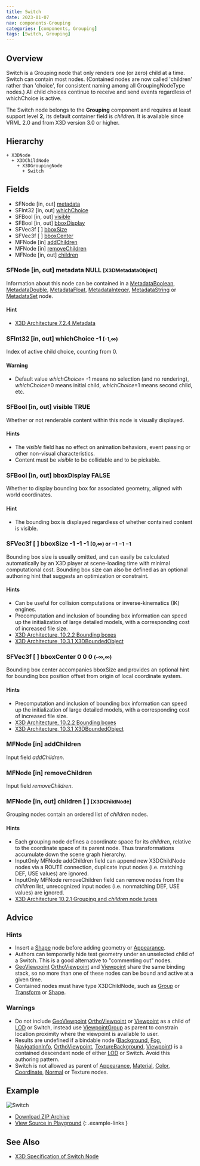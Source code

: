 ```yaml
---
title: Switch
date: 2023-01-07
nav: components-Grouping
categories: [components, Grouping]
tags: [Switch, Grouping]
---
```

<style>
.post h3 {
  word-spacing: 0.2em;
}
</style>

## Overview

Switch is a Grouping node that only renders one (or zero) child at a time. Switch can contain most nodes. (Contained nodes are now called 'children' rather than 'choice', for consistent naming among all GroupingNodeType nodes.) All child choices continue to receive and send events regardless of whichChoice is active.

The Switch node belongs to the **Grouping** component and requires at least support level **2,** its default container field is *children.* It is available since VRML 2.0 and from X3D version 3.0 or higher.

## Hierarchy

```
+ X3DNode
  + X3DChildNode
    + X3DGroupingNode
      + Switch
```

## Fields

- SFNode \[in, out\] [metadata](#sfnode-in-out-metadata-null-x3dmetadataobject)
- SFInt32 \[in, out\] [whichChoice](#sfint32-in-out-whichchoice--1--1)
- SFBool \[in, out\] [visible](#sfbool-in-out-visible-true)
- SFBool \[in, out\] [bboxDisplay](#sfbool-in-out-bboxdisplay-false)
- SFVec3f \[ \] [bboxSize](#sfvec3f---bboxsize--1--1--1-0-or-1-1-1)
- SFVec3f \[ \] [bboxCenter](#sfvec3f---bboxcenter-0-0-0--)
- MFNode \[in\] [addChildren](#mfnode-in-addchildren)
- MFNode \[in\] [removeChildren](#mfnode-in-removechildren)
- MFNode \[in, out\] [children](#mfnode-in-out-children---x3dchildnode)

### SFNode [in, out] **metadata** NULL <small>[X3DMetadataObject]</small>

Information about this node can be contained in a [MetadataBoolean](/x_ite/components/core/metadataboolean/), [MetadataDouble](/x_ite/components/core/metadatadouble/), [MetadataFloat](/x_ite/components/core/metadatafloat/), [MetadataInteger](/x_ite/components/core/metadatainteger/), [MetadataString](/x_ite/components/core/metadatastring/) or [MetadataSet](/x_ite/components/core/metadataset/) node.

#### Hint

- [X3D Architecture 7.2.4 Metadata](https://www.web3d.org/specifications/X3Dv4/ISO-IEC19775-1v4-IS/Part01/components/core.html#Metadata)

### SFInt32 [in, out] **whichChoice** -1 <small>[-1,∞)</small>

Index of active child choice, counting from 0.

#### Warning

- Default value *whichChoice*= -1 means no selection (and no rendering), *whichChoice*=0 means initial child, *whichChoice*=1 means second child, etc.

### SFBool [in, out] **visible** TRUE

Whether or not renderable content within this node is visually displayed.

#### Hints

- The *visible* field has no effect on animation behaviors, event passing or other non-visual characteristics.
- Content must be *visible* to be collidable and to be pickable.

### SFBool [in, out] **bboxDisplay** FALSE

Whether to display bounding box for associated geometry, aligned with world coordinates.

#### Hint

- The bounding box is displayed regardless of whether contained content is visible.

### SFVec3f [ ] **bboxSize** -1 -1 -1 <small>[0,∞) or −1 −1 −1</small>

Bounding box size is usually omitted, and can easily be calculated automatically by an X3D player at scene-loading time with minimal computational cost. Bounding box size can also be defined as an optional authoring hint that suggests an optimization or constraint.

#### Hints

- Can be useful for collision computations or inverse-kinematics (IK) engines.
- Precomputation and inclusion of bounding box information can speed up the initialization of large detailed models, with a corresponding cost of increased file size.
- [X3D Architecture, 10.2.2 Bounding boxes](https://www.web3d.org/specifications/X3Dv4/ISO-IEC19775-1v4-IS/Part01/components/grouping.html#BoundingBoxes)
- [X3D Architecture, 10.3.1 X3DBoundedObject](https://www.web3d.org/specifications/X3Dv4/ISO-IEC19775-1v4-IS/Part01/components/grouping.html#X3DBoundedObject)

### SFVec3f [ ] **bboxCenter** 0 0 0 <small>(-∞,∞)</small>

Bounding box center accompanies bboxSize and provides an optional hint for bounding box position offset from origin of local coordinate system.

#### Hints

- Precomputation and inclusion of bounding box information can speed up the initialization of large detailed models, with a corresponding cost of increased file size.
- [X3D Architecture, 10.2.2 Bounding boxes](https://www.web3d.org/specifications/X3Dv4/ISO-IEC19775-1v4-IS/Part01/components/grouping.html#BoundingBoxes)
- [X3D Architecture, 10.3.1 X3DBoundedObject](https://www.web3d.org/specifications/X3Dv4/ISO-IEC19775-1v4-IS/Part01/components/grouping.html#X3DBoundedObject)

### MFNode [in] **addChildren**

Input field *addChildren*.

### MFNode [in] **removeChildren**

Input field *removeChildren*.

### MFNode [in, out] **children** [ ] <small>[X3DChildNode]</small>

Grouping nodes contain an ordered list of *children* nodes.

#### Hints

- Each grouping node defines a coordinate space for its *children*, relative to the coordinate space of its parent node. Thus transformations accumulate down the scene graph hierarchy.
- InputOnly MFNode addChildren field can append new X3DChildNode nodes via a ROUTE connection, duplicate input nodes (i.e. matching DEF, USE values) are ignored.
- InputOnly MFNode removeChildren field can remove nodes from the *children* list, unrecognized input nodes (i.e. nonmatching DEF, USE values) are ignored.
- [X3D Architecture 10.2.1 Grouping and *children* node types](https://www.web3d.org/specifications/X3Dv4/ISO-IEC19775-1v4-IS/Part01/components/grouping.html#GroupingAndChildrenNodes)

## Advice

### Hints

- Insert a [Shape](/x_ite/components/shape/shape/) node before adding geometry or [Appearance](/x_ite/components/shape/appearance/).
- Authors can temporarily hide test geometry under an unselected child of a Switch. This is a good alternative to "commenting out" nodes.
- [GeoViewpoint](/x_ite/components/geospatial/geoviewpoint/) [OrthoViewpoint](/x_ite/components/navigation/orthoviewpoint/) and [Viewpoint](/x_ite/components/navigation/viewpoint/) share the same binding stack, so no more than one of these nodes can be bound and active at a given time.
- Contained nodes must have type X3DChildNode, such as [Group](/x_ite/components/grouping/group/) or [Transform](/x_ite/components/grouping/transform/) or [Shape](/x_ite/components/shape/shape/).

### Warnings

- Do not include [GeoViewpoint](/x_ite/components/geospatial/geoviewpoint/) [OrthoViewpoint](/x_ite/components/navigation/orthoviewpoint/) or [Viewpoint](/x_ite/components/navigation/viewpoint/) as a child of [LOD](/x_ite/components/navigation/lod/) or Switch, instead use [ViewpointGroup](/x_ite/components/navigation/viewpointgroup/) as parent to constrain location proximity where the viewpoint is available to user.
- Results are undefined if a bindable node ([Background](/x_ite/components/environmentaleffects/background/), [Fog](/x_ite/components/environmentaleffects/fog/), [NavigationInfo](/x_ite/components/navigation/navigationinfo/), [OrthoViewpoint](/x_ite/components/navigation/orthoviewpoint/), [TextureBackground](/x_ite/components/environmentaleffects/texturebackground/), [Viewpoint](/x_ite/components/navigation/viewpoint/)) is a contained descendant node of either [LOD](/x_ite/components/navigation/lod/) or Switch. Avoid this authoring pattern.
- Switch is not allowed as parent of [Appearance](/x_ite/components/shape/appearance/), [Material](/x_ite/components/shape/material/), [Color](/x_ite/components/rendering/color/), [Coordinate](/x_ite/components/rendering/coordinate/), [Normal](/x_ite/components/rendering/normal/) or Texture nodes.

## Example

<x3d-canvas class="xr-button-br" src="https://create3000.github.io/media/examples/Grouping/Switch/Switch.x3d" contentScale="auto" update="auto">
  <img src="https://create3000.github.io/media/examples/Grouping/Switch/screenshot.avif" alt="Switch"/>
</x3d-canvas>

- [Download ZIP Archive](https://create3000.github.io/media/examples/Grouping/Switch/Switch.zip)
- [View Source in Playground](/x_ite/playground/?url=https://create3000.github.io/media/examples/Grouping/Switch/Switch.x3d)
{: .example-links }

## See Also

- [X3D Specification of Switch Node](https://www.web3d.org/documents/specifications/19775-1/V4.0/Part01/components/grouping.html#Switch)
